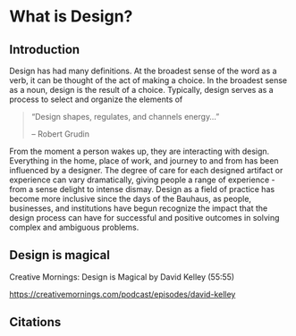 # What is Design?

## Introduction

Design has had many definitions. At the broadest sense of the word as a verb, it can be thought of the act of making a choice. In the broadest sense as a noun, design is the result of a choice. Typically, design serves as a process to select and organize the elements of

> “Design shapes, regulates, and channels energy…”
> 
>– Robert Grudin

From the moment a person wakes up, they are interacting with design. Everything in the home, place of work, and journey to and from has been influenced by a designer. The degree of care for each designed artifact or experience can vary dramatically, giving people a range of experience - from a sense delight to intense dismay. Design as a field of practice has become more inclusive since the days of the Bauhaus, as people, businesses, and institutions have begun recognize the impact that the design process can have for successful and positive outcomes in solving complex and ambiguous problems.

## Design is magical

Creative Mornings: Design is Magical by David Kelley (55:55)

https://creativemornings.com/podcast/episodes/david-kelley

## Citations

